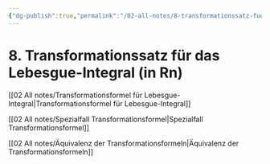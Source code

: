 ```yaml
---
{"dg-publish":true,"permalink":"/02-all-notes/8-transformationssatz-fuer-das-lebesgue-integral-in-rn/","dgHomeLink":true,"dgPassFrontmatter":false}
---
```


# 8. Transformationssatz für das Lebesgue-Integral (in Rn)
[[02 All notes/Transformationsformel für Lebesgue-Integral|Transformationsformel für Lebesgue-Integral]]

[[02 All notes/Spezialfall Transformationsformel|Spezialfall Transformationsformel]]

[[02 All notes/Äquivalenz der Transformationsformeln|Äquivalenz der Transformationsformeln]]